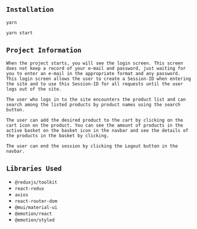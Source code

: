 

## `Installation`

```
yarn
```


```
yarn start
```

## `Project Information`

`When the project starts, you will see the login screen. This screen does not keep a record of your e-mail and password, just waiting for you to enter an e-mail in the appropriate format and any password. This login screen allows the user to create a Session-ID when entering the site and to use this Session-ID for all requests until the user logs out of the site.`

`The user who logs in to the site encounters the product list and can search among the listed products by product names using the search button.`

`The user can add the desired product to the cart by clicking on the cart icon on the product. You can see the amount of products in the active basket on the basket icon in the navbar and see the details of the products in the basket by clicking.`

`The user can end the session by clicking the Logout button in the navbar.`


## `Libraries Used`

- `@reduxjs/toolkit`
- `react-redux`
- `axios`
- `react-router-dom`
- `@mui/material-ui`
- `@emotion/react`
- `@emotion/styled`
